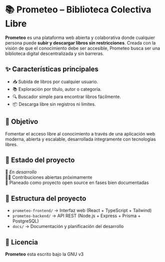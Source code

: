 # 📚 Prometeo – Biblioteca Colectiva Libre

**Prometeo** es una plataforma web abierta y colaborativa donde cualquier persona puede **subir y descargar libros sin restricciones**. Creada con la visión de que el conocimiento debe ser accesible, Prometeo busca ser una biblioteca digital descentralizada y sin barreras.

## ✨ Características principales

- 📥 Subida de libros por cualquier usuario.
- 📚 Exploración por título, autor o categoría.
- 🔍 Buscador simple para encontrar libros fácilmente.
- 📦 Descarga libre sin registros ni límites.

## 🎯 Objetivo

Fomentar el acceso libre al conocimiento a través de una aplicación web moderna, abierta y escalable, desarrollada íntegramente con tecnologías libres.

## 🚧 Estado del proyecto

🔧 *En desarrollo*  
👨‍💻 Contribuciones abiertas próximamente  
📅 Planeado como proyecto open source en fases bien documentadas  

## 🧩 Estructura del proyecto

- `prometeo-frontend/` → Interfaz web (React + TypeScript + Tailwind)
- `prometeo-backend/` → API REST (Node.js + Express + Prisma + PostgreSQL)
- `docs/` → Documentación y planificación del desarrollo

## 🤝 Licencia

**Prometeo** esta escrito bajo la GNU v3

